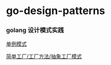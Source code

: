 # go-design-patterns
### golang 设计模式实践

[单例模式](https://github.com/ZiHengLee/go-design-patterns/blob/main/%E5%8D%95%E4%BE%8B%E6%A8%A1%E5%BC%8F/README.md)

[简单工厂/工厂方法/抽象工厂模式](https://github.com/ZiHengLee/go-design-patterns/blob/main/%E5%B7%A5%E5%8E%82%E6%A8%A1%E5%BC%8F/README.md)
